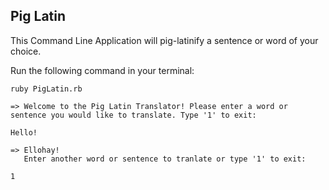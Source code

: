 ## Pig Latin

This Command Line Application will pig-latinify a sentence or word of your choice.

Run the following command in your terminal:

```
ruby PigLatin.rb

=> Welcome to the Pig Latin Translator! Please enter a word or sentence you would like to translate. Type '1' to exit:

Hello!

=> Ellohay!
   Enter another word or sentence to tranlate or type '1' to exit:

1

```
